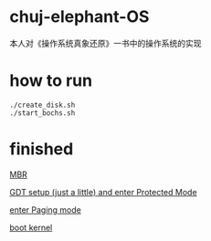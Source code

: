 # chuj-elephant-OS

本人对《操作系统真象还原》一书中的操作系统的实现

# how to run
```
./create_disk.sh
./start_bochs.sh
```

# finished

[MBR](https://www.cjovi.icu/OS/1320.html)

[GDT setup (just a little) and enter Protected Mode](https://www.cjovi.icu/OS/1323.html)

[enter Paging mode](https://www.cjovi.icu/OS/1327.html)

[boot kernel](https://www.cjovi.icu/OS/1330.html)
